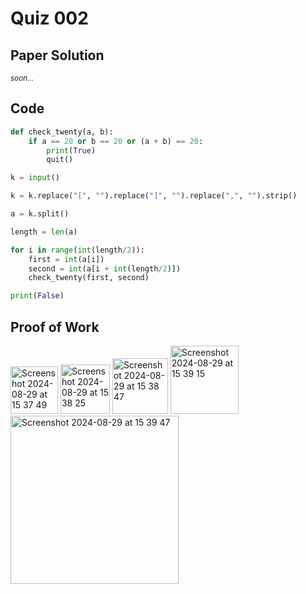 # Quiz 002

## Paper Solution
<sub> _soon..._ </sub>

## Code

```.py
def check_twenty(a, b):
    if a == 20 or b == 20 or (a + b) == 20:
        print(True)
        quit()

k = input()

k = k.replace("[", "").replace("]", "").replace(",", "").strip()

a = k.split()

length = len(a)

for i in range(int(length/2)):
    first = int(a[i])
    second = int(a[i + int(length/2)])
    check_twenty(first, second)

print(False)
```

## Proof of Work
<img width="76" alt="Screenshot 2024-08-29 at 15 37 49" src="https://github.com/user-attachments/assets/3b808ac1-8909-4cd7-80bf-8b4f85584a5b">
<img width="79" alt="Screenshot 2024-08-29 at 15 38 25" src="https://github.com/user-attachments/assets/db850fde-fc84-4bff-9023-1abbff1cf6cc">
<img width="89" alt="Screenshot 2024-08-29 at 15 38 47" src="https://github.com/user-attachments/assets/c4b20d9f-4546-4406-8a7e-1ac912f56979">
<img width="109" alt="Screenshot 2024-08-29 at 15 39 15" src="https://github.com/user-attachments/assets/b8afa62d-918b-4808-ae8c-6d4ee56dfeca">
<img width="269" alt="Screenshot 2024-08-29 at 15 39 47" src="https://github.com/user-attachments/assets/512074ee-38a5-4194-9fd5-7ea17bd53875">

